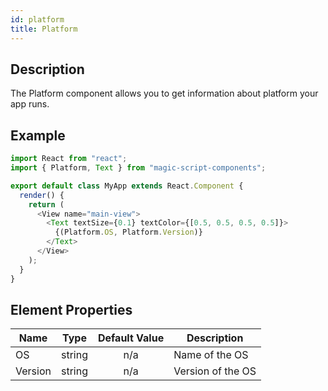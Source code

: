 ```yaml
---
id: platform
title: Platform
---
```


## Description

The Platform component allows you to get information about platform your app runs.

## Example

```javascript
import React from "react";
import { Platform, Text } from "magic-script-components";

export default class MyApp extends React.Component {
  render() {
    return (
      <View name="main-view">
        <Text textSize={0.1} textColor={[0.5, 0.5, 0.5, 0.5]}>
          {(Platform.OS, Platform.Version)}
        </Text>
      </View>
    );
  }
}
```

## Element Properties

| Name    | Type   | Default Value | Description       |
| ------- | ------ | :-----------: | ----------------- |
| OS      | string |      n/a      | Name of the OS    |
| Version | string |      n/a      | Version of the OS |
